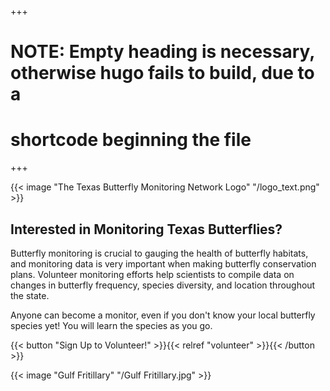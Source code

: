 +++
# NOTE: Empty heading is necessary, otherwise hugo fails to build, due to a
# shortcode beginning the file
+++

{{< image "The Texas Butterfly Monitoring Network Logo" "/logo_text.png" >}}

## Interested in Monitoring Texas Butterflies?

Butterfly monitoring is crucial to gauging the health of butterfly habitats,
and monitoring data is very important when making butterfly conservation plans.
Volunteer monitoring efforts help scientists to compile data on changes in
butterfly frequency, species diversity, and location throughout the state.

Anyone can become a monitor, even if you don't know your local butterfly
species yet! You will learn the species as you go.

{{< button "Sign Up to Volunteer!" >}}{{< relref "volunteer" >}}{{< /button >}}

{{< image "Gulf Fritillary" "/Gulf Fritillary.jpg" >}}
